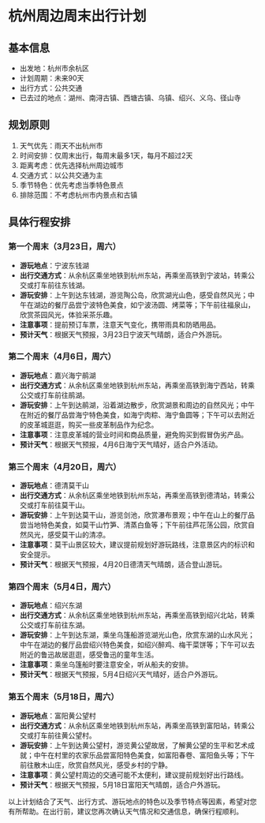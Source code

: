 # 杭州周边周末出行计划

## 基本信息
- 出发地：杭州市余杭区
- 计划周期：未来90天
- 出行方式：公共交通
- 已去过的地点：湖州、南浔古镇、西塘古镇、乌镇、绍兴、义乌、径山寺

## 规划原则
1. 天气优先：雨天不出杭州市
2. 时间安排：仅周末出行，每周末最多1天，每月不超过2天
3. 距离考虑：优先选择杭州周边城市
4. 交通方式：以公共交通为主
5. 季节特色：优先考虑当季特色景点
6. 排除范围：不考虑杭州市内景点和古镇

## 具体行程安排

### 第一个周末（3月23日，周六）
- **游玩地点**：宁波东钱湖
- **出行交通方式**：从余杭区乘坐地铁到杭州东站，再乘坐高铁到宁波站，转乘公交或打车前往东钱湖。
- **游玩安排**：上午到达东钱湖，游览陶公岛，欣赏湖光山色，感受自然风光；中午在湖边的餐厅品尝宁波特色美食，如宁波汤圆、烤菜等；下午前往福泉山，欣赏茶园风光，体验采茶乐趣。
- **注意事项**：提前预订车票，注意天气变化，携带雨具和防晒用品。
- **预计天气**：根据天气预报，3月23日宁波天气晴朗，适合户外游玩。

### 第二个周末（4月6日，周六）
- **游玩地点**：嘉兴海宁鹃湖
- **出行交通方式**：从余杭区乘坐地铁到杭州东站，再乘坐高铁到海宁西站，转乘公交或打车前往鹃湖。
- **游玩安排**：上午到达鹃湖，沿着湖边散步，欣赏湖景和周边的自然风光；中午在附近的餐厅品尝海宁特色美食，如海宁肉粽、海宁鱼圆等；下午可以去附近的皮革城逛逛，购买一些皮革制品作为纪念。
- **注意事项**：注意皮革城的营业时间和商品质量，避免购买到假冒伪劣产品。
- **预计天气**：根据天气预报，4月6日海宁天气晴好，适合户外活动。

### 第三个周末（4月20日，周六）
- **游玩地点**：德清莫干山
- **出行交通方式**：从余杭区乘坐地铁到杭州东站，再乘坐高铁到德清站，转乘公交或打车前往莫干山。
- **游玩安排**：上午到达莫干山，游览剑池，欣赏瀑布景观；中午在山上的餐厅品尝当地特色美食，如莫干山竹笋、清蒸白鱼等；下午前往芦花荡公园，欣赏自然风光，感受莫干山的清凉。
- **注意事项**：莫干山景区较大，建议提前规划好游玩路线，注意景区内的标识和安全提示。
- **预计天气**：根据天气预报，4月20日德清天气晴朗，适合登山游玩。

### 第四个周末（5月4日，周六）
- **游玩地点**：绍兴东湖
- **出行交通方式**：从余杭区乘坐地铁到杭州东站，再乘坐高铁到绍兴北站，转乘公交或打车前往东湖。
- **游玩安排**：上午到达东湖，乘坐乌篷船游览湖光山色，欣赏东湖的山水风光；中午在湖边的餐厅品尝绍兴特色美食，如绍兴醉鸡、梅干菜饼等；下午可以去附近的鲁迅故居逛逛，感受鲁迅的童年生活。
- **注意事项**：乘坐乌篷船时要注意安全，听从船夫的安排。
- **预计天气**：根据天气预报，5月4日绍兴天气晴好，适合户外游玩。

### 第五个周末（5月18日，周六）
- **游玩地点**：富阳黄公望村
- **出行交通方式**：从余杭区乘坐地铁到杭州东站，再乘坐高铁到富阳站，转乘公交或打车前往黄公望村。
- **游玩安排**：上午到达黄公望村，游览黄公望故居，了解黄公望的生平和艺术成就；中午在村里的农家乐品尝富阳特色美食，如富阳春卷、富阳鱼头等；下午前往散木山庄，欣赏自然风光，感受乡村的宁静。
- **注意事项**：黄公望村周边的交通可能不太便利，建议提前规划好出行路线。
- **预计天气**：根据天气预报，5月18日富阳天气晴朗，适合户外游玩。

以上计划结合了天气、出行方式、游玩地点的特色以及季节特点等因素，希望对您有所帮助。在出行前，建议您再次确认天气情况和交通信息，确保行程顺利。